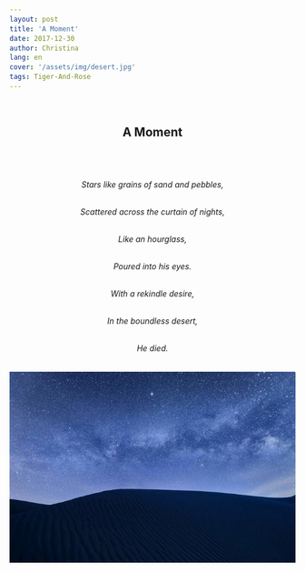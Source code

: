 ```yaml
---
layout: post
title: 'A Moment'
date: 2017-12-30
author: Christina
lang: en
cover: '/assets/img/desert.jpg'
tags: Tiger-And-Rose
---
```


<br>

<h2 style="text-align:center">A Moment</h2><br>

<h6 style="text-align:center">
<br>
Stars like grains of sand and pebbles,<br><br>



Scattered across the curtain of nights,<br><br>

Like an hourglass,<br><br>

Poured into his eyes.<br><br>

With a rekindle desire,<br><br>

In the boundless desert,<br><br>

He died. </h6>
![](/assets/img/desert.jpeg)
